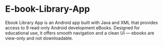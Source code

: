 # E-book-Library-App
Ebook Library App is an Android app built with Java and XML that provides access to 9 read-only Android development eBooks. Designed for educational use, it offers smooth navigation and a clean UI — ebooks are view-only and not downloadable.
